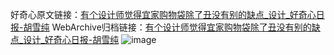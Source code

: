 好奇心原文链接：[有个设计师觉得宜家购物袋除了丑没有别的缺点_设计_好奇心日报-胡雪纯](https://www.qdaily.com/articles/6116.html)
WebArchive归档链接：[有个设计师觉得宜家购物袋除了丑没有别的缺点_设计_好奇心日报-胡雪纯](http://web.archive.org/web/20160928050420/http://www.qdaily.com:80/articles/6116.html)
![image](http://ww3.sinaimg.cn/large/007d5XDply1g3w9jiwlyxj30u03jv7wh)